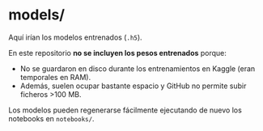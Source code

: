 # models/

Aquí irían los modelos entrenados (`.h5`).

En este repositorio **no se incluyen los pesos entrenados** porque:
- No se guardaron en disco durante los entrenamientos en Kaggle (eran temporales en RAM).  
- Además, suelen ocupar bastante espacio y GitHub no permite subir ficheros >100 MB.

Los modelos pueden regenerarse fácilmente ejecutando de nuevo los notebooks en `notebooks/`.  
